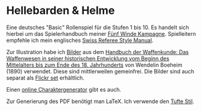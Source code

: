 Hellebarden & Helme
===================

Eine deutsches "Basic" Rollenspiel für die Stufen 1 bis 10. Es handelt
sich hierbei um das Spielerhandbuch meiner
[Fünf Winde Kampagne](http://campaignwiki.org/wiki/F%C3%BCnfWinde/HomePage).
Spielleitern empfehle ich mein englisches
[Swiss Referee Style Manual](http://alexschroeder.ch/wiki/Swiss_Referee_Style_Manual).

Zur Illustration habe ich [Bilder](graphics/) aus dem
[Handbuch der Waffenkunde: Das Waffenwesen in seiner historischen Entwicklung vom Beginn des Mittelalters bis zum Ende des 18. Jahrhunderts](http://www.archive.org/details/handbuchderwaff00collgoog)
von Wendelin Boeheim (1890) verwendet. Diese sind mittlerweilen
gemeinfrei. Die Bilder sind auch separat als
[Flickr set](http://www.flickr.com/photos/kensanata/sets/72157629238437674/)
erhältlich.

Einen
[online Charaktergenerator](http://campaignwiki.org/halberdsnhelmets/de)
gibt es auch.

Zur Generierung des PDF benötigt man LaTeX. Ich verwende den
[Tufte Stil](https://code.google.com/p/tufte-latex/).
